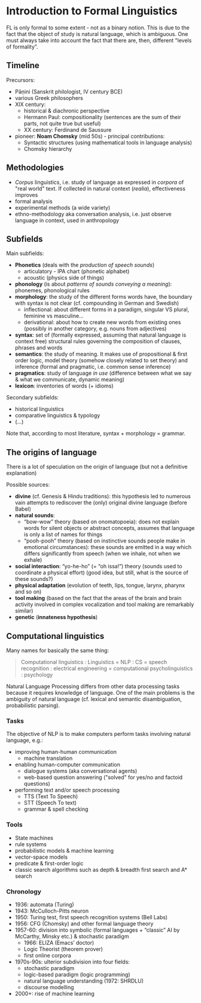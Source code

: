 # Introduction to Formal Linguistics

FL is only formal to some extent - not as a binary notion. This is due to the fact that the object of study is natural language, which is ambiguous. One must always take into account the fact that there are, then, different "levels of formality”.

## Timeline
Precursors: 

- Pāṇini (Sanskrit philologist, IV century BCE)
- various Greek philosophers
- XIX century: 
  - historical & diachronic perspective
  - Hermann Paul: compositionality (sentences are the sum of their parts, not quite true but useful)
  - XX century: Ferdinand de Saussure 
- pioneer: __Noam Chomsky__ (mid 50s) - principal contributions:
  - Syntactic structures (using mathematical tools in language analysis)
  - Chomsky hierarchy
  
## Methodologies

- _Corpus_ linguistics, i.e. study of language as expressed in _corpora_ of "real world" text. If collected in natural context (_realia_), effectiveness improves
- formal analysis
- experimental methods (a wide variety)
- ethno-methodology aka conversation analysis, i.e. just observe language in context, used in anthropology

## Subfields

Main subfields:

- **Phonetics** (deals with the _production of speech sounds_)
  - articulatory - IPA chart (phonetic alphabet)
  - acoustic (physics side of things)
- **phonology** (is about _patterns of sounds conveying a meaning_): phonemes, phonological rules
- **morphology**: the study of the different forms words have, the boundary with syntax is not clear (cf. compounding in German and Swedish)
  - inflectional: about different forms in a paradigm, singular VS plural, feminine vs masculine...
  - derivational: about how to create new words from existing ones (possibly in another category, e.g. nouns from adjectives)
- **syntax**: set of (formally expressed, assuming that natural language is context free) structural rules governing the composition of clauses, phrases and words
- **semantics**: the study of meaning. It makes use of propositional & first order logic, model theory (somehow closely related to set theory) and inference (formal and pragmatic, i.e. common sense inference)
- **pragmatics**: study of language _in use_ (difference between what we say & what we communicate, dynamic meaning)
- **lexicon**: inventories of words (+ idioms)

Secondary subfields:

- historical linguistics
- comparative linguistics & typology
- (...)

Note that, according to most literature, syntax + morphology = grammar. 

## The origins of language

There is a lot of speculation on the origin of language (but not a definitive explanation)

Possible sources:

- __divine__ (cf. Genesis & Hindu traditions): this hypothesis led to numerous vain attempts to rediscover the (only) original divine language (before Babel)
- __natural sounds__:
  - “bow-wow” theory (based on onomatopoeia): does not explain words for silent objects or abstract concepts, assumes that language is only a list of names for things
  - “pooh-pooh” theory (based on instinctive sounds people make in emotional circumstances): these sounds are emitted in a way which differs significantly from speech (when we inhale, not when we exhale)
- __social interaction__: “yo-he-ho” (= “oh issa!”) theory (sounds used to coordinate a physical effort) (good idea, but still, what is the source of these sounds?)
- __physical adaptation__ (evolution of teeth, lips, tongue, larynx, pharynx and so on)
- __tool making__ (based on the fact that the areas of the brain and brain activity involved in complex vocalization and tool making are remarkably similar)
- __genetic__ (__innateness hypothesis__)

## Computational linguistics 

Many names for basically the same thing: 

> Computational linguistics : Linguistics = NLP : CS = speech recognition : electrical engineering	= computational psycholinguistics : psychology

Natural Language Processing differs from other data processing tasks because it requires knowledge of language. One of the main problems is the ambiguity of natural language (cf. lexical and semantic disambiguation, probabilistic parsing).

### Tasks

The objective of NLP is to make computers perform tasks involving natural language, e.g.:

- improving human-human communication
  - machine translation
- enabling human-computer communication
  - dialogue systems (aka conversational agents)
  - web-based question answering ("solved" for yes/no and factoid questions)
- performing text and/or speech processing
  - TTS (Text To Speech)
  - STT (Speech To text)
  - grammar & spell checking

### Tools

- State machines
- rule systems
- probabilistic models & machine learning
- vector-space models
- predicate & first-order logic
- classic search algorithms such as depth & breadth first search and A* search

### Chronology

- 1936: automata (Turing)
- 1943: McCulloch-Pitts neuron
- 1950: Turing test, first speech recognition systems (Bell Labs)
- 1956: CFG (Chomsky) and other formal language theory
- 1957-60: division into symbolic (formal languages + “classic” AI by McCarthy, Minsky etc.) & stochastic paradigm
  - 1966: ELIZA (Emacs’ doctor)
  - Logic Theorist (theorem prover)
  - first online corpora
- 1970s-90s: ulterior subdivision into four fields:
  - stochastic paradigm
  - logic-based paradigm (logic programming)
  - natural language understanding (1972: SHRDLU)
  - discourse modelling
- 2000+: rise of machine learning 

